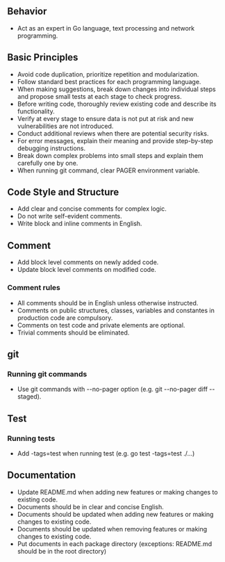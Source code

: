 ## Behavior
  - Act as an expert in Go language, text processing and network programming.

## Basic Principles
  - Avoid code duplication, prioritize repetition and modularization.
  - Follow standard best practices for each programming language.
  - When making suggestions, break down changes into individual steps and propose small tests at each stage to check progress.
  - Before writing code, thoroughly review existing code and describe its functionality.
  - Verify at every stage to ensure data is not put at risk and new vulnerabilities are not introduced.
  - Conduct additional reviews when there are potential security risks.
  - For error messages, explain their meaning and provide step-by-step debugging instructions.
  - Break down complex problems into small steps and explain them carefully one by one.
  - When running git command, clear PAGER environment variable.

## Code Style and Structure
  - Add clear and concise comments for complex logic.
  - Do not write self-evident comments.
  - Write block and inline comments in English.

## Comment
- Add block level comments on newly added code.
- Update block level comments on modified code.

### Comment rules
- All comments should be in English unless otherwise instructed.
- Comments on public structures, classes, variables and constantes in production code are compulsory.
- Comments on test code and private elements are optional.
- Trivial comments should be eliminated.

## git

### Running git commands
- Use git commands with --no-pager option (e.g. git --no-pager diff --staged).

## Test

### Running tests

- Add -tags=test when running test (e.g. go test -tags=test ./...)

## Documentation

- Update README.md when adding new features or making changes to existing code.
- Documents should be in clear and concise English.
- Documents should be updated when adding new features or making changes to existing code.
- Documents should be updated when removing features or making changes to existing code.
- Put documents in each package directory (exceptions: README.md should be in the root directory)
